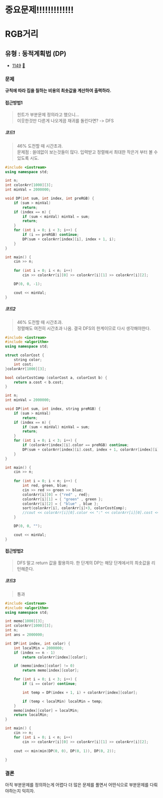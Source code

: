 # 중요문제!!!!!!!!!!!!!
# RGB거리
## 유형 : 동적계획법 (DP)
* [1149](https://www.acmicpc.net/problem/1149) [:page_facing_up:](https://github.com/knemo333/TIL/blob/master/Algorithm/codes/1149.cpp)


### 문제
 **규칙에 따라 집을 칠하는 비용의 최솟값을 계산하여 출력하라.**

 #### 접근방법1
> 힌트가 부분문제 정의라고 했으니...   
> 이웃한것만 다른게 나오게끔 재귀를 돌린다면? -> DFS

##### 코드1
> 46% 도전할 때 시간초과.   
> 문제점 : 쓸데없이 보는것들이 많다. 입력받고 정렬해서 최대한 작은거 부터 볼 수 있도록 시도.   


```cpp
#include <iostream>
using namespace std;

int n;
int colorArr[1000][3];
int minVal = 2000000;

void DP(int sum, int index, int preRGB) {
	if (sum > minVal)
		return;
	if (index == n) {
		if (sum < minVal) minVal = sum;
		return;
	}
	for (int i = 0; i < 3; i++) {
		if (i == preRGB) continue;
		DP(sum + colorArr[index][i], index + 1, i);
	}
}

int main() {
	cin >> n;
	
	for (int i = 0; i < n; i++)
		cin >> colorArr[i][0] >> colorArr[i][1] >> colorArr[i][2];

	DP(0, 0, -1);

	cout << minVal;
}
```

##### 코드2
> 46% 도전할 때 시간초과.   
> 정렬해도 여전히 시간초과 나옴. 결국 DFS의 한계이므로 다시 생각해야한다.

```cpp
#include <iostream>
#include <algorithm>
using namespace std;

struct colorCost {
	string color;
	int cost;
}colorArr[1000][3];

bool colorCostComp (colorCost a, colorCost b) {
	return a.cost < b.cost;
}

int n;
int minVal = 2000000;

void DP(int sum, int index, string preRGB) {
	if (sum > minVal)
		return;
	if (index == n) {
		if (sum < minVal) minVal = sum;
		return;
	}
	for (int i = 0; i < 3; i++) {
		if (colorArr[index][i].color == preRGB) continue;
		DP(sum + colorArr[index][i].cost, index + 1, colorArr[index][i].color);
	}
}

int main() {
	cin >> n;
	
	for (int i = 0; i < n; i++) {
		int red, green, blue;
		cin >> red >> green >> blue;
		colorArr[i][0] = {"red" , red};
		colorArr[i][1] = { "green" , green };
		colorArr[i][2] = { "blue" , blue };
		sort(colorArr[i], colorArr[i]+3, colorCostComp);
		//cout << colorArr[i][0].color << ":" << colorArr[i][0].cost << " " << colorArr[i][1].color << ":" << colorArr[i][1].cost << " " << colorArr[i][2].color << ":" << colorArr[i][2].cost << endl;
	}

	DP(0, 0, "");

	cout << minVal;
}
```

#### 접근방법2
> DFS 말고 return 값을 활용하자. 한 단계의 DP는 해당 단계에서의 최솟값을 리턴해준다.

##### 코드3
> 통과

```cpp
#include <iostream>
#include <algorithm>
using namespace std;

int memo[1000][3];
int colorArr[1000][3];
int n;
int ans = 2000000;

int DP(int index, int color) {
	int localMin = 2000000;
	if (index == n - 1)
		return colorArr[index][color];

	if (memo[index][color] != 0)
		return memo[index][color];

	for (int i = 0; i < 3; i++) {
		if (i == color) continue;

		int temp = DP(index + 1, i) + colorArr[index][color];

		if (temp < localMin) localMin = temp;
	}
	memo[index][color] = localMin;
	return localMin;
}

int main() {
	cin >> n;
	for (int i = 0; i < n; i++)
		cin >> colorArr[i][0] >> colorArr[i][1] >> colorArr[i][2];
	
	cout << min(min(DP(0, 0), DP(0, 1)), DP(0, 2));
	
}
```

### 결론
아직 부분문제를 정의하는게 어렵다 더 많은 문제를 풀면서 어떤식으로 부분문제를 다뤄야하는지 익히자.